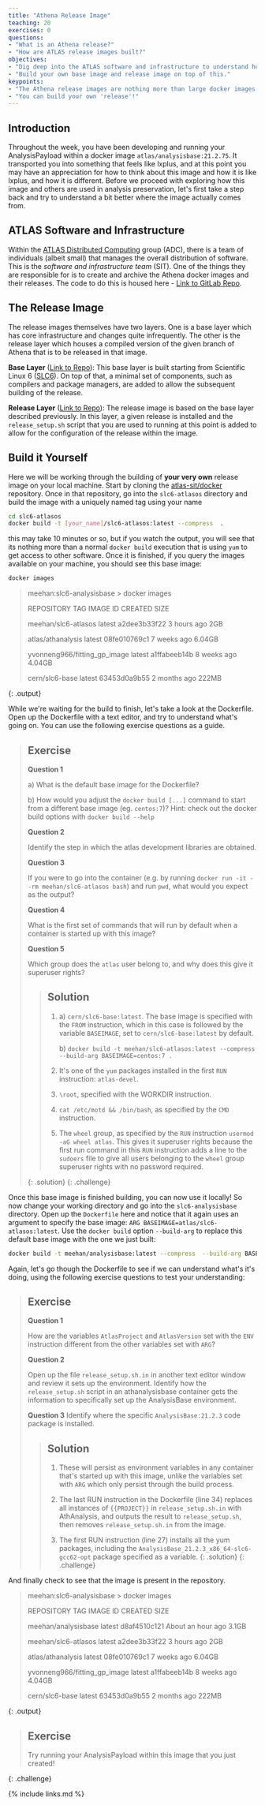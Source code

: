 ```yaml
---
title: "Athena Release Image"
teaching: 20
exercises: 0
questions:
- "What is an Athena release?"
- "How are ATLAS release images built?"
objectives:
- "Dig deep into the ATLAS software and infrastructure to understand how the release images are built."
- "Build your own base image and release image on top of this."
keypoints:
- "The Athena release images are nothing more than large docker images."
- "You can build your own 'release'!"
---
```


## Introduction
Throughout the week, you have been developing and running your AnalysisPayload within a
docker image `atlas/analysisbase:21.2.75`.  It transported you into something that feels like
lxplus, and at this point you may have an appreciation for how to think about this image and how
it is like lxplus, and how it is different. Before we proceed with exploring how this image and others are used in analysis preservation, let's first take a step back and try to understand a bit better where the image actually comes from.

## ATLAS Software and Infrastructure
Within the [ATLAS Distributed Computing](https://twiki.cern.ch/twiki/bin/viewauth/AtlasComputing/AtlasDistributedComputing) group (ADC), there is a team of individuals (albeit small)
that manages the overall distribution of software.  This is the _software and infrastructure team_ (SIT).
One of the things they are responsible for is to create and archive the Athena docker images
and their releases.  The code to do this is housed here - [Link to GitLab Repo](https://gitlab.cern.ch/atlas-sit/docker).


## The Release Image
The release images themselves have two layers.  One is a base layer which has core
infrastructure and changes quite infrequently.  The other is the release layer which
houses a compiled version of the given branch of Athena that is to be released in that image.

**Base Layer** ([Link to Repo](https://gitlab.cern.ch/atlas-sit/docker/tree/master/slc6-atlasos)):
This base layer is built starting from Scientific Linux 6 ([SLC6](http://linux.web.cern.ch/linux/scientific6/)).
On top of that, a minimal set of components, such as compilers and package managers, are added to allow the subsequent building
of the release.

**Release Layer** ([Link to Repo](https://gitlab.cern.ch/atlas-sit/docker/tree/master/slc6-analysisbase)):
The release image is based on the base layer described previously.  In this layer, a given release is installed
and the `release_setup.sh` script that you are used to running at this point is added to allow for
the configuration of the release within the image.


## Build it Yourself
Here we will be working through the building of **your very own** release image on your local machine.  Start
by cloning the [atlas-sit/docker](https://gitlab.cern.ch/atlas-sit/docker) repository.  Once in that repository,
go into the `slc6-atlasos` directory and build the image with a uniquely named tag using your name

~~~bash
cd slc6-atlasos
docker build -t [your_name]/slc6-atlasos:latest --compress  .
~~~

this may take 10 minutes or so, but if you watch the output, you will see that its nothing more than
a normal `docker build` execution that is using `yum` to get access to other software.  Once it is finished,
if you query the images available on your machine, you should see this base image:

~~~bash
docker images
~~~

>
> meehan:slc6-analysisbase > docker images
>
> REPOSITORY                                   TAG                 IMAGE ID            CREATED             SIZE
>
> meehan/slc6-atlasos                          latest              a2dee3b33f22        3 hours ago         2GB
>
> atlas/athanalysis                            latest              08fe010769c1        7 weeks ago         6.04GB
>
> yvonneng966/fitting_gp_image                 latest              a1ffabeeb14b        8 weeks ago         4.04GB
>
> cern/slc6-base                               latest              63453d0a9b55        2 months ago        222MB
>
{: .output}

While we're waiting for the build to finish, let's take a look at the Dockerfile. Open up the Dockerfile with a text editor, and try to understand what's going on. You can use the following exercise questions as a guide.

> ## Exercise
>
> **Question 1** 
> 
> a) What is the default base image for the Dockerfile? 
>
> b) How would you adjust the `docker build [...]` command to start from a different base image (eg. `centos:7`)? Hint: check out the docker build options with `docker build --help`
>
> **Question 2**
>
> Identify the step in which the atlas development libraries are obtained.
>
> **Question 3**
>
> If you were to go into the container (e.g. by running `docker run -it --rm meehan/slc6-atlasos bash`) and run `pwd`, what would you expect as the output?
> 
> **Question 4**
>
> What is the first set of commands that will run by default when a container is started up with this image?
> 
> **Question 5**
>
> Which group does the `atlas` user belong to, and why does this give it superuser rights?
>
> > ## Solution
> > 1.  a) `cern/slc6-base:latest`. The base image is specified with the `FROM` instruction, which in this case is followed by the variable `BASEIMAGE`, set to `cern/slc6-base:latest` by default. 
> > 
> >     b) `docker build -t meehan/slc6-atlasos:latest --compress  --build-arg BASEIMAGE=centos:7 .`
> > 2. It's one of the `yum` packages installed in the first `RUN` instruction: `atlas-devel`.
> > 3. `\root`, specified with the WORKDIR instruction.
> > 4. `cat /etc/motd && /bin/bash`, as specified by the `CMD` instruction.
> > 5. The `wheel` group, as specified by the `RUN` instruction `usermod -aG wheel atlas`. This gives it superuser rights because the first run command in this `RUN` instruction adds a line to the `sudoers` file to give all users belonging to the `wheel` group superuser rights with no password required.
> > 
> {: .solution}
{: .challenge}

Once this base image is finished building, you can now use it locally!  So now change your working directory and go into the `slc6-analysisbase`
directory.  Open up the `Dockerfile` here and notice that it again uses an argument to specify the base image: `ARG BASEIMAGE=atlas/slc6-atlasos:latest`. Use the `docker build` option `--build-arg` to replace this default base image with the one we just built: 

~~~bash
docker build -t meehan/analysisbase:latest --compress  --build-arg BASEIMAGE=meehan/slc6-atlasos .
~~~

Again, let's go though the Dockerfile to see if we can understand what's it's doing, using the following exercise questions to test your understanding:

> ## Exercise 
> 
> **Question 1**
> 
> How are the variables `AtlasProject` and `AtlasVersion` set with the `ENV` instruction different from the other variables set with `ARG`?
>
> **Question 2** 
>
> Open up the file `release_setup.sh.in` in another text editor window and review it sets up the environment. Identify how the `release_setup.sh` script in an athanalysisbase container gets the information to specifically set up the AnalysisBase environment.
> 
> **Question 3**
> Identify where the specific `AnalysisBase:21.2.3` code package is installed.
> 
> > ## Solution
> > 
> > 1. These will persist as environment variables in any container that's started up with this image, unlike the variables set with `ARG` which only persist through the build process.
> >
> > 2. The last RUN instruction in the Dockerfile (line 34) replaces all instances of `{{PROJECT}}` in `release_setup.sh.in` with AthAnalysis, and outputs the result to `release_setup.sh`, then removes `release_setup.sh.in` from the image.
> >
> > 3. The first RUN instruction (line 27) installs all the yum packages, including the `AnalysisBase_21.2.3_x86_64-slc6-gcc62-opt` package specified as a variable.
> {: .solution}
{: .challenge}

And finally check to see that the image is present in the repository.

>
> meehan:slc6-analysisbase > docker images
>
> REPOSITORY                                   TAG                 IMAGE ID            CREATED             SIZE
>
> meehan/analysisbase                          latest              d8af4510c121        About an hour ago   3.1GB
>
> meehan/slc6-atlasos                          latest              a2dee3b33f22        3 hours ago         2GB
>
> atlas/athanalysis                            latest              08fe010769c1        7 weeks ago         6.04GB
>
> yvonneng966/fitting_gp_image                 latest              a1ffabeeb14b        8 weeks ago         4.04GB
>
> cern/slc6-base                               latest              63453d0a9b55        2 months ago        222MB
>
{: .output}

> ## Exercise
> Try running your AnalysisPayload within this image that you just created!
>
{: .challenge}



{% include links.md %}

